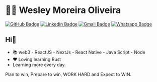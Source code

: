 # [](https://github.com/wesleymoliveira)👨‍💻  Wesley Moreira Oliveira

[![GitHub Badge](https://img.shields.io/badge/%3E-GitHub-black?style=flat&logo=github)](https://github.com/wesleymoliveira)  [![Linkedin Badge](https://img.shields.io/badge/%3E-Linkedin-blue?style=flat&logo=linkedin)](https://www.linkedin.com/in/wesleymoliveira/)  [![Gmail Badge](https://img.shields.io/badge/%3E-Gmail-red?style=flat&logo=gmail)](mailto:oliveirawesleyrj@gmail.com)  [![Whatsapp Badge](https://img.shields.io/badge/%3E-Whatsapp-green?style=flat&logo=whatsapp)](https://api.whatsapp.com/send?phone=5522999130259&text=Ol%C3%A1!)

## [](https://github.com/wesleymoliveira) Hi👋

-  📚  web3 - ReactJS - NextJs - React Native - Java Script - Node
-  ❤️   Loving learning Rust
-  Learning more every day.

Plan to win,
Prepare to win,
WORK HARD and
Expect to  WIN.
